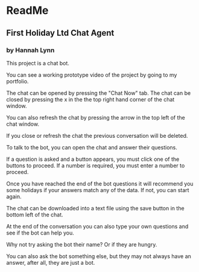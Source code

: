 # ReadMe

## First Holiday Ltd Chat Agent

### by Hannah Lynn

This project is a chat bot.

You can see a working prototype video of the project by going to my portfolio.

The chat can be opened by pressing the "Chat Now" tab. The chat can be closed by pressing the x in the the top right hand corner of the chat window.

You can also refresh the chat by pressing the arrow in the top left of the chat window.

If you close or refresh the chat the previous conversation will be deleted.

To talk to the bot, you can open the chat and answer their questions.

If a question is asked and a button appears, you must click one of the buttons to proceed. If a number is required, you must enter a number to proceed.

Once you have reached the end of the bot questions it will recommend you some holidays if your answers match any of the data. If not, you can start again.

The chat can be downloaded into a text file using the save button in the bottom left of the chat.

At the end of the conversation you can also type your own questions and see if the bot can help you.

Why not try asking the bot their name? Or if they are hungry.

You can also ask the bot something else, but they may not always have an answer, after all, they are just a bot.
